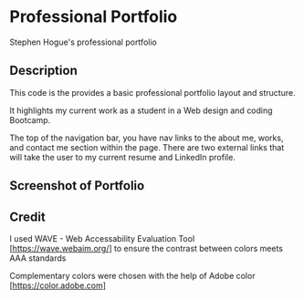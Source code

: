 # Professional Portfolio

Stephen Hogue's professional portfolio

## Description
This code is the provides a basic professional portfolio layout and structure. 

It highlights my current work as a student in a Web design and coding Bootcamp. 

The top of the navigation bar, you have nav links to the about me, works, and contact me section within the page. There are two external links that will take the user to my current resume and LinkedIn profile. 

## Screenshot of Portfolio



## Credit
I used WAVE - Web Accessability Evaluation Tool [https://wave.webaim.org/] to ensure the contrast between colors meets AAA standards

Complementary colors were chosen with the help of Adobe color [https://color.adobe.com] 